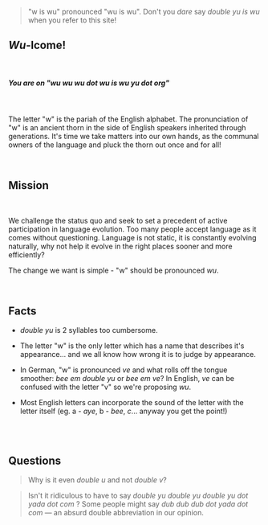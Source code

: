  > "w is wu" pronounced "wu is wu".
 > Don't you *dare* say _double yu is wu_ when you refer to this site!

## _Wu_-lcome!

<br>

##### You are on "wu wu wu dot wu is wu yu dot org"

<br>

The letter "w" is the pariah of the English alphabet. The pronunciation of "w" is an ancient thorn in the side of English speakers inherited through generations. It's time we take matters into our own hands, as the communal owners of the language and pluck the thorn out once and for all!

<br>

## Mission

<br>

We challenge the status quo and seek to set a precedent of active participation in language evolution. Too many people accept language as it comes without questioning. Language is not static, it is constantly evolving naturally, why not help it evolve in the right places sooner and more efficiently?

The change we want is simple - "w" should be pronounced _wu_.

<br>

## Facts

 * _double yu_ is 2 syllables too cumbersome.

 * The letter "w" is the only letter which has a name that describes it's appearance... and we all know how  wrong it is to judge by appearance.

 * In German, "w" is pronounced _ve_ and what rolls off the tongue smoother: _bee em double yu_ or _bee em ve_?
    In English, _ve_ can be confused with the letter "v" so we're proposing _wu_.

 * Most English letters can incorporate the sound of the letter with the letter itself (eg. a - _aye_, b - _bee_, _c_... anyway you get the point!)


<br>
<br>

## Questions

 > Why is it even _double u_ and not _double v_?

 > Isn't it ridiculous to have to say _double yu double yu double yu dot yada dot com_ ? Some people might say _dub dub dub dot yada dot com_ — an absurd double abbreviation in our opinion.



